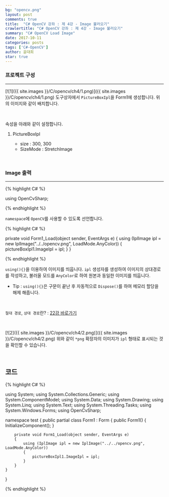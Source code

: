 ```yaml
---
bg: "opencv.png"
layout: post
comments: true
title:  "C# OpenCV 강좌 : 제 4강 - Image 불러오기"
crawlertitle: "C# OpenCV 강좌 : 제 4강 - Image 불러오기"
summary: "C# OpenCV Load Image"
date: 2017-10-11
categories: posts
tags: ['C#-OpenCV']
author: 윤대희
star: true
---
```


### 프로젝트 구성 ###
----------
[![1]({{ site.images }}/C/opencv/ch4/1.png)]({{ site.images }}/C/opencv/ch4/1.png)
도구상자에서 `PictureBoxIpl`을 Form1에 생성합니다. 위의 이미지와 같이 배치합니다.

<br>

속성을 아래와 같이 설정합니다.

1. PictureBoxIpl


    * size : 300, 300
    * SizeMode : StretchImage


<br>

### Image 출력 ###
----------

{% highlight C# %}

using OpenCvSharp;

{% endhighlight %}

`namespace`에 `OpenCV`를 사용할 수 있도록 선언합니다.

{% highlight C# %}

private void Form1_Load(object sender, EventArgs e)
{
    using (IplImage ipl = new IplImage("../../opencv.png", LoadMode.AnyColor))
    { 
        pictureBoxIpl1.ImageIpl = ipl;
    } 
}

{% endhighlight %}

`using(){}`을 이용하여 이미지를 띄웁니다. `ipl` 생성자를 생성하여 이미지의 상대경로를 작성하고, 불러올 모드를 `AnyColor`로 하여 원본과 동일한 이미지를 띄웁니다.

* Tip : `using(){}`은 구문이 끝난 후 자동적으로 `Dispose()`를 하여 메모리 할당을 해제 해줍니다.

<br>

`절대 경로`, `상대 경로`란? : [22강 바로가기][22강]

<br>

[![2]({{ site.images }}/C/opencv/ch4/2.png)]({{ site.images }}/C/opencv/ch4/2.png)
위와 같이 `*png` 확장자의 이미지가 `ipl` 형태로 표시되는 것을 확인할 수 있습니다.

<br>

## 코드 ##
{% highlight C# %}

using System;
using System.Collections.Generic;
using System.ComponentModel;
using System.Data;
using System.Drawing;
using System.Linq;
using System.Text;
using System.Threading.Tasks;
using System.Windows.Forms;
using OpenCvSharp;

namespace test
{
    public partial class Form1 : Form
    {
        public Form1()
        {
            InitializeComponent();
        }

        private void Form1_Load(object sender, EventArgs e)
        {
            using (IplImage ipl = new IplImage("../../opencv.png", LoadMode.AnyColor))
            { 
                pictureBoxIpl1.ImageIpl = ipl;
            } 
        }
    }
}
                   
{% endhighlight %}

[22강]: https://076923.github.io/posts/C-22/

